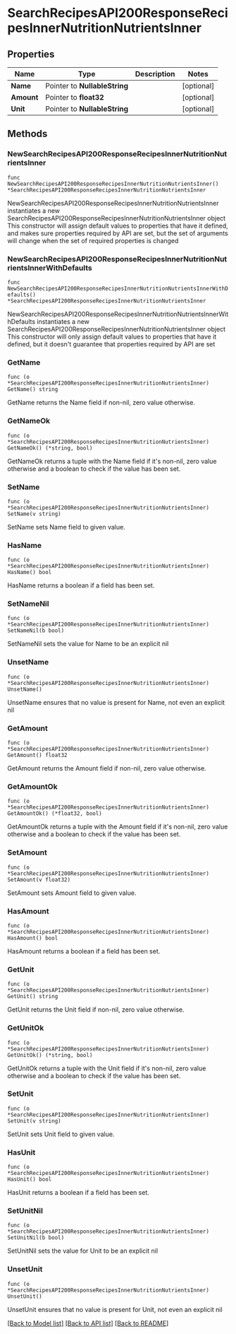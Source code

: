 # SearchRecipesAPI200ResponseRecipesInnerNutritionNutrientsInner

## Properties

Name | Type | Description | Notes
------------ | ------------- | ------------- | -------------
**Name** | Pointer to **NullableString** |  | [optional] 
**Amount** | Pointer to **float32** |  | [optional] 
**Unit** | Pointer to **NullableString** |  | [optional] 

## Methods

### NewSearchRecipesAPI200ResponseRecipesInnerNutritionNutrientsInner

`func NewSearchRecipesAPI200ResponseRecipesInnerNutritionNutrientsInner() *SearchRecipesAPI200ResponseRecipesInnerNutritionNutrientsInner`

NewSearchRecipesAPI200ResponseRecipesInnerNutritionNutrientsInner instantiates a new SearchRecipesAPI200ResponseRecipesInnerNutritionNutrientsInner object
This constructor will assign default values to properties that have it defined,
and makes sure properties required by API are set, but the set of arguments
will change when the set of required properties is changed

### NewSearchRecipesAPI200ResponseRecipesInnerNutritionNutrientsInnerWithDefaults

`func NewSearchRecipesAPI200ResponseRecipesInnerNutritionNutrientsInnerWithDefaults() *SearchRecipesAPI200ResponseRecipesInnerNutritionNutrientsInner`

NewSearchRecipesAPI200ResponseRecipesInnerNutritionNutrientsInnerWithDefaults instantiates a new SearchRecipesAPI200ResponseRecipesInnerNutritionNutrientsInner object
This constructor will only assign default values to properties that have it defined,
but it doesn't guarantee that properties required by API are set

### GetName

`func (o *SearchRecipesAPI200ResponseRecipesInnerNutritionNutrientsInner) GetName() string`

GetName returns the Name field if non-nil, zero value otherwise.

### GetNameOk

`func (o *SearchRecipesAPI200ResponseRecipesInnerNutritionNutrientsInner) GetNameOk() (*string, bool)`

GetNameOk returns a tuple with the Name field if it's non-nil, zero value otherwise
and a boolean to check if the value has been set.

### SetName

`func (o *SearchRecipesAPI200ResponseRecipesInnerNutritionNutrientsInner) SetName(v string)`

SetName sets Name field to given value.

### HasName

`func (o *SearchRecipesAPI200ResponseRecipesInnerNutritionNutrientsInner) HasName() bool`

HasName returns a boolean if a field has been set.

### SetNameNil

`func (o *SearchRecipesAPI200ResponseRecipesInnerNutritionNutrientsInner) SetNameNil(b bool)`

 SetNameNil sets the value for Name to be an explicit nil

### UnsetName
`func (o *SearchRecipesAPI200ResponseRecipesInnerNutritionNutrientsInner) UnsetName()`

UnsetName ensures that no value is present for Name, not even an explicit nil
### GetAmount

`func (o *SearchRecipesAPI200ResponseRecipesInnerNutritionNutrientsInner) GetAmount() float32`

GetAmount returns the Amount field if non-nil, zero value otherwise.

### GetAmountOk

`func (o *SearchRecipesAPI200ResponseRecipesInnerNutritionNutrientsInner) GetAmountOk() (*float32, bool)`

GetAmountOk returns a tuple with the Amount field if it's non-nil, zero value otherwise
and a boolean to check if the value has been set.

### SetAmount

`func (o *SearchRecipesAPI200ResponseRecipesInnerNutritionNutrientsInner) SetAmount(v float32)`

SetAmount sets Amount field to given value.

### HasAmount

`func (o *SearchRecipesAPI200ResponseRecipesInnerNutritionNutrientsInner) HasAmount() bool`

HasAmount returns a boolean if a field has been set.

### GetUnit

`func (o *SearchRecipesAPI200ResponseRecipesInnerNutritionNutrientsInner) GetUnit() string`

GetUnit returns the Unit field if non-nil, zero value otherwise.

### GetUnitOk

`func (o *SearchRecipesAPI200ResponseRecipesInnerNutritionNutrientsInner) GetUnitOk() (*string, bool)`

GetUnitOk returns a tuple with the Unit field if it's non-nil, zero value otherwise
and a boolean to check if the value has been set.

### SetUnit

`func (o *SearchRecipesAPI200ResponseRecipesInnerNutritionNutrientsInner) SetUnit(v string)`

SetUnit sets Unit field to given value.

### HasUnit

`func (o *SearchRecipesAPI200ResponseRecipesInnerNutritionNutrientsInner) HasUnit() bool`

HasUnit returns a boolean if a field has been set.

### SetUnitNil

`func (o *SearchRecipesAPI200ResponseRecipesInnerNutritionNutrientsInner) SetUnitNil(b bool)`

 SetUnitNil sets the value for Unit to be an explicit nil

### UnsetUnit
`func (o *SearchRecipesAPI200ResponseRecipesInnerNutritionNutrientsInner) UnsetUnit()`

UnsetUnit ensures that no value is present for Unit, not even an explicit nil

[[Back to Model list]](../README.md#documentation-for-models) [[Back to API list]](../README.md#documentation-for-api-endpoints) [[Back to README]](../README.md)


